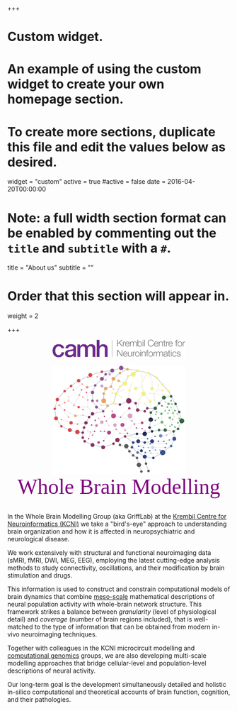+++
# Custom widget.
# An example of using the custom widget to create your own homepage section.
# To create more sections, duplicate this file and edit the values below as desired.
widget = "custom"
active = true
#active = false
date = 2016-04-20T00:00:00

# Note: a full width section format can be enabled by commenting out the `title` and `subtitle` with a `#`.
title = "About us"
subtitle = ""

# Order that this section will appear in.
weight = 2

+++



<div align="center"> <img src="/img/CAMH_KCNI_logo_transparent.jpg" align="center" margin="15px 15px 15px 15px" width="300" /> </div>
<br>
<div align="center"> <img src="/img/KCNI_logo_transparent.png" align="center" margin="15px 15px 15px 15px" width="300" /> </div>

<div align="center"> <font face="calibri" color="purple" weight="bold" size=20> Whole Brain Modelling </font> </div>


<br>

In the Whole Brain Modelling Group (aka GriffLab) at the [Krembil Centre for Neuroinformatics (KCNI)](https://www.camh.ca/en/science-and-research/institutes-and-centres/krembil-centre-for-neuroinformatics) we take a "bird's-eye" approach to understanding brain organization and how it is affected in neuropsychiatric and neurological disease.

We work extensively with structural and functional neuroimaging data (sMRI, fMRI, DWI, MEG, EEG), employing the latest cutting-edge analysis methods to study connectivity, oscillations, and their modification by brain stimulation and drugs. 

This information is used to construct and constrain computational models of brain dynamics that combine [meso-scale](http://www.scholarpedia.org/article/Mesoscopic_brain_dynamics) mathematical descriptions of neural population activity with whole-brain network structure. This framework strikes a balance between *granularity* (level of physiological detail) and *coverage* (number of brain regions included), that is well-matched to the type of information that can be obtained from modern in-vivo neuroimaging techniques. 

Together with colleagues in the KCNI microcircuit modelling and [computational genomics](https://triplab.org/) groups, we are also developing multi-scale modelling approaches that bridge cellular-level and population-level descriptions of neural activity. 

Our long-term goal is the development simultaneously detailed and holistic in-silico computational and theoretical accounts of brain function, cognition, and their pathologies. 
